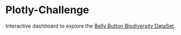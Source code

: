 # Plotly-Challenge
Interactive dashboard to explore the [Belly Button Biodiversity DataSet](http://robdunnlab.com/projects/belly-button-biodiversity/).


